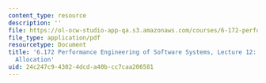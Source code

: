 ```yaml
---
content_type: resource
description: ''
file: https://ol-ocw-studio-app-qa.s3.amazonaws.com/courses/6-172-performance-engineering-of-software-systems-fall-2018/24c247c943024dcda40bcc7caa206581_MIT6_172F18_lec12.pdf
file_type: application/pdf
resourcetype: Document
title: '6.172 Performance Engineering of Software Systems, Lecture 12: Parallel Storage
  Allocation'
uid: 24c247c9-4302-4dcd-a40b-cc7caa206581
---
```

